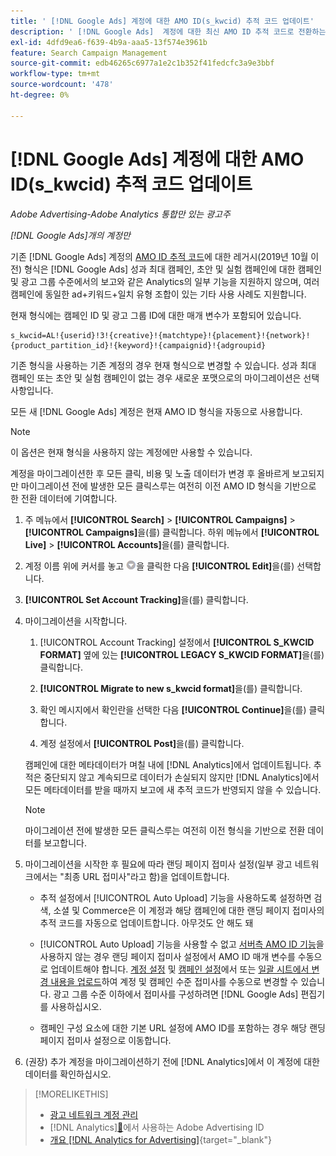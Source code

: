 ```yaml
---
title: ' [!DNL Google Ads] 계정에 대한 AMO ID(s_kwcid) 추적 코드 업데이트'
description: ' [!DNL Google Ads]  계정에 대한 최신 AMO ID 추적 코드로 전환하는 방법에 대해 알아봅니다.'
exl-id: 4dfd9ea6-f639-4b9a-aaa5-13f574e3961b
feature: Search Campaign Management
source-git-commit: edb46265c6977a1e2c1b352f41fedcfc3a9e3bbf
workflow-type: tm+mt
source-wordcount: '478'
ht-degree: 0%

---
```


# [!DNL Google Ads] 계정에 대한 AMO ID(s_kwcid) 추적 코드 업데이트

*Adobe Advertising-Adobe Analytics 통합만 있는 광고주*

*[!DNL Google Ads]개의 계정만*

기존 [!DNL Google Ads] 계정의 [AMO ID 추적 코드](/help/integrations/analytics/ids.md#amo-id-formats)에 대한 레거시(2019년 10월 이전) 형식은 [!DNL Google Ads] 성과 최대 캠페인, 초안 및 실험 캠페인에 대한 캠페인 및 광고 그룹 수준에서의 보고와 같은 Analytics의 일부 기능을 지원하지 않으며, 여러 캠페인에 동일한 ad+키워드+일치 유형 조합이 있는 기타 사용 사례도 지원합니다.

현재 형식에는 캠페인 ID 및 광고 그룹 ID에 대한 매개 변수가 포함되어 있습니다.

```
s_kwcid=AL!{userid}!3!{creative}!{matchtype}!{placement}!{network}!{product_partition_id}!{keyword}!{campaignid}!{adgroupid}
```

기존 형식을 사용하는 기존 계정의 경우 현재 형식으로 변경할 수 있습니다. 성과 최대 캠페인 또는 초안 및 실험 캠페인이 없는 경우 새로운 포맷으로의 마이그레이션은 선택 사항입니다.

모든 새 [!DNL Google Ads] 계정은 현재 AMO ID 형식을 자동으로 사용합니다.

>[!NOTE]
>
>이 옵션은 현재 형식을 사용하지 않는 계정에만 사용할 수 있습니다.
>
>계정을 마이그레이션한 후 모든 클릭, 비용 및 노출 데이터가 변경 후 올바르게 보고되지만 마이그레이션 전에 발생한 모든 클릭스루는 여전히 이전 AMO ID 형식을 기반으로 한 전환 데이터에 기여합니다.

1. 주 메뉴에서 **[!UICONTROL Search]** \> **[!UICONTROL Campaigns]** \> **[!UICONTROL Campaigns]**&#x200B;을(를) 클릭합니다. 하위 메뉴에서 **[!UICONTROL Live]** \> **[!UICONTROL Accounts]**&#x200B;을(를) 클릭합니다.

1. 계정 이름 위에 커서를 놓고 ![화살표 드롭다운 아이콘](/help/search-social-commerce/assets/arrow-dropdown-menu.png)을 클릭한 다음 **[!UICONTROL Edit]**&#x200B;을(를) 선택합니다.

1. **[!UICONTROL Set Account Tracking]**&#x200B;을(를) 클릭합니다.

1. 마이그레이션을 시작합니다.

   1. [!UICONTROL Account Tracking] 설정에서 **[!UICONTROL S_KWCID FORMAT]** 옆에 있는 **[!UICONTROL LEGACY S_KWCID FORMAT]**&#x200B;을(를) 클릭합니다.

   1. **[!UICONTROL Migrate to new s_kwcid format]**&#x200B;을(를) 클릭합니다.

   1. 확인 메시지에서 확인란을 선택한 다음 **[!UICONTROL Continue]**&#x200B;을(를) 클릭합니다.

   1. 계정 설정에서 **[!UICONTROL Post]**&#x200B;을(를) 클릭합니다.

   캠페인에 대한 메타데이터가 며칠 내에 [!DNL Analytics]에서 업데이트됩니다. 추적은 중단되지 않고 계속되므로 데이터가 손실되지 않지만 [!DNL Analytics]에서 모든 메타데이터를 받을 때까지 보고에 새 추적 코드가 반영되지 않을 수 있습니다.

   >[!NOTE]
   >
   >마이그레이션 전에 발생한 모든 클릭스루는 여전히 이전 형식을 기반으로 전환 데이터를 보고합니다.

1. 마이그레이션을 시작한 후 필요에 따라 랜딩 페이지 접미사 설정(일부 광고 네트워크에서는 &quot;최종 URL 접미사&quot;라고 함)을 업데이트합니다.

   * 추적 설정에서 [!UICONTROL Auto Upload] 기능을 사용하도록 설정하면 검색, 소셜 및 Commerce은 이 계정과 해당 캠페인에 대한 랜딩 페이지 접미사의 추적 코드를 자동으로 업데이트합니다. 아무것도 안 해도 돼

   * [!UICONTROL Auto Upload] 기능을 사용할 수 없고 [서버측 AMO ID 기능](/help/integrations/analytics/ids.md#amo-id-formats)을 사용하지 않는 경우 랜딩 페이지 접미사 설정에서 AMO ID 매개 변수를 수동으로 업데이트해야 합니다. [계정 설정](/help/search-social-commerce/campaign-management/accounts/ad-network-account-manage.md) 및 [캠페인 설정](/help/search-social-commerce/campaign-management/campaigns/campaign-settings-google.md)에서 또는 [일괄 시트에서 변경 내용을 업로드](/help/search-social-commerce/campaign-management/bulksheets/bulksheet-upload.md)하여 계정 및 캠페인 수준 접미사를 수동으로 변경할 수 있습니다. 광고 그룹 수준 이하에서 접미사를 구성하려면 [!DNL Google Ads] 편집기를 사용하십시오.

   * 캠페인 구성 요소에 대한 기본 URL 설정에 AMO ID를 포함하는 경우 해당 랜딩 페이지 접미사 설정으로 이동합니다.

1. (권장) 추가 계정을 마이그레이션하기 전에 [!DNL Analytics]에서 이 계정에 대한 데이터를 확인하십시오.

>[!MORELIKETHIS]
>
>* [광고 네트워크 계정 관리](ad-network-account-manage.md)
>*  [!DNL Analytics][&#128279;](/help/integrations/analytics/ids.md)에서 사용하는 Adobe Advertising ID
>* [개요 [!DNL Analytics for Advertising]](https://experienceleague.adobe.com/docs/advertising/integrations/home.html){target="_blank"}
